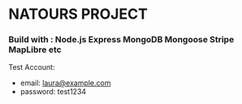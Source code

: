 # NATOURS PROJECT

### Build with : Node.js Express MongoDB Mongoose Stripe MapLibre etc

Test Account:

- email: laura@example.com
- password: test1234
